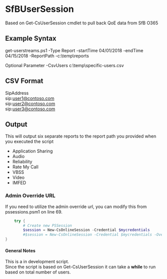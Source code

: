 # SfBUserSession
Based on Get-CsUserSession cmdlet to pull back QoE data from SfB O365

## Example Syntax
get-userstreams.ps1 -Type Report -startTime 04/01/2018 -endTime 04/15/2018 -ReportPath -c:\temp\reports

Optional Parameter
-CsvUsers c:\temp\specific-users.csv

## CSV Format
SipAddress<br>
sip:user1@contoso.com<br>
sip:user2@contoso.com<br>
sip:user3@contoso.com<br>

## Output
This will output six separate reports to the report path you provided when you executed the script
<ul>
    <li>Application Sharing</li>
    <li>Audio</li>
    <li>Reliability</li>
    <li>Rate My Call</li>
    <li>VBSS</li>
    <li>Video</li>
    <li>IMFED</li>
</ul>

### Admin Override URL
If you need to utilize the admin override url, you can modify this from pssessions.psm1 on line 69.

```PowerShell
    try {
        # Create new PSSession
        $session = New-CsOnlineSession -Credential $mycredentials
        #$session = New-CsOnlineSession -Credential $mycredentials -OverrideAdminDomain "domain.onmicrosoft.com"
}
```
#### General Notes
This is a in development script.<br>
Since the script is based on Get-CsUserSession it can take a <b>while</b> to run based on total number of users.
